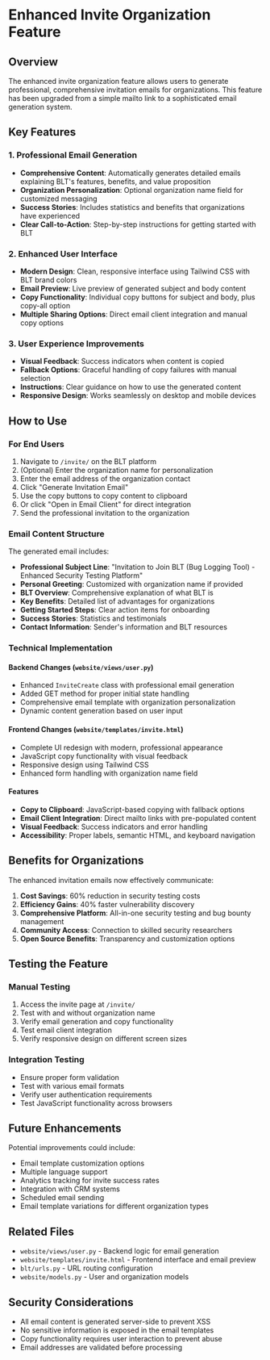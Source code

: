 # Enhanced Invite Organization Feature

## Overview
The enhanced invite organization feature allows users to generate professional, comprehensive invitation emails for organizations. This feature has been upgraded from a simple mailto link to a sophisticated email generation system.

## Key Features

### 1. Professional Email Generation
- **Comprehensive Content**: Automatically generates detailed emails explaining BLT's features, benefits, and value proposition
- **Organization Personalization**: Optional organization name field for customized messaging
- **Success Stories**: Includes statistics and benefits that organizations have experienced
- **Clear Call-to-Action**: Step-by-step instructions for getting started with BLT

### 2. Enhanced User Interface
- **Modern Design**: Clean, responsive interface using Tailwind CSS with BLT brand colors
- **Email Preview**: Live preview of generated subject and body content
- **Copy Functionality**: Individual copy buttons for subject and body, plus copy-all option
- **Multiple Sharing Options**: Direct email client integration and manual copy options

### 3. User Experience Improvements
- **Visual Feedback**: Success indicators when content is copied
- **Fallback Options**: Graceful handling of copy failures with manual selection
- **Instructions**: Clear guidance on how to use the generated content
- **Responsive Design**: Works seamlessly on desktop and mobile devices

## How to Use

### For End Users
1. Navigate to `/invite/` on the BLT platform
2. (Optional) Enter the organization name for personalization
3. Enter the email address of the organization contact
4. Click "Generate Invitation Email"
5. Use the copy buttons to copy content to clipboard
6. Or click "Open in Email Client" for direct integration
7. Send the professional invitation to the organization

### Email Content Structure
The generated email includes:
- **Professional Subject Line**: "Invitation to Join BLT (Bug Logging Tool) - Enhanced Security Testing Platform"
- **Personal Greeting**: Customized with organization name if provided
- **BLT Overview**: Comprehensive explanation of what BLT is
- **Key Benefits**: Detailed list of advantages for organizations
- **Getting Started Steps**: Clear action items for onboarding
- **Success Stories**: Statistics and testimonials
- **Contact Information**: Sender's information and BLT resources

### Technical Implementation

#### Backend Changes (`website/views/user.py`)
- Enhanced `InviteCreate` class with professional email generation
- Added GET method for proper initial state handling
- Comprehensive email template with organization personalization
- Dynamic content generation based on user input

#### Frontend Changes (`website/templates/invite.html`)
- Complete UI redesign with modern, professional appearance
- JavaScript copy functionality with visual feedback
- Responsive design using Tailwind CSS
- Enhanced form handling with organization name field

#### Features
- **Copy to Clipboard**: JavaScript-based copying with fallback options
- **Email Client Integration**: Direct mailto links with pre-populated content
- **Visual Feedback**: Success indicators and error handling
- **Accessibility**: Proper labels, semantic HTML, and keyboard navigation

## Benefits for Organizations
The enhanced invitation emails now effectively communicate:

1. **Cost Savings**: 60% reduction in security testing costs
2. **Efficiency Gains**: 40% faster vulnerability discovery
3. **Comprehensive Platform**: All-in-one security testing and bug bounty management
4. **Community Access**: Connection to skilled security researchers
5. **Open Source Benefits**: Transparency and customization options

## Testing the Feature

### Manual Testing
1. Access the invite page at `/invite/`
2. Test with and without organization name
3. Verify email generation and copy functionality
4. Test email client integration
5. Verify responsive design on different screen sizes

### Integration Testing
- Ensure proper form validation
- Test with various email formats
- Verify user authentication requirements
- Test JavaScript functionality across browsers

## Future Enhancements
Potential improvements could include:
- Email template customization options
- Multiple language support
- Analytics tracking for invite success rates
- Integration with CRM systems
- Scheduled email sending
- Email template variations for different organization types

## Related Files
- `website/views/user.py` - Backend logic for email generation
- `website/templates/invite.html` - Frontend interface and email preview
- `blt/urls.py` - URL routing configuration
- `website/models.py` - User and organization models

## Security Considerations
- All email content is generated server-side to prevent XSS
- No sensitive information is exposed in the email templates
- Copy functionality requires user interaction to prevent abuse
- Email addresses are validated before processing